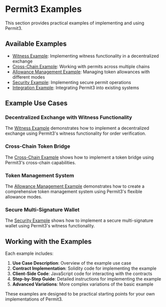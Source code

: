 # Permit3 Examples

This section provides practical examples of implementing and using Permit3.

## Available Examples

- [Witness Example](./witness-example.md): Implementing witness functionality in a decentralized exchange
- [Cross-Chain Example](./cross-chain-example.md): Working with permits across multiple chains
- [Allowance Management Example](./allowance-management-example.md): Managing token allowances with different modes
- [Security Example](./security-example.md): Implementing secure permit operations
- [Integration Example](./integration-example.md): Integrating Permit3 into existing systems

## Example Use Cases

### Decentralized Exchange with Witness Functionality

The [Witness Example](./witness-example.md) demonstrates how to implement a decentralized exchange using Permit3's witness functionality for order verification.

### Cross-Chain Token Bridge

The [Cross-Chain Example](./cross-chain-example.md) shows how to implement a token bridge using Permit3's cross-chain capabilities.

### Token Management System

The [Allowance Management Example](./allowance-management-example.md) demonstrates how to create a comprehensive token management system using Permit3's flexible allowance modes.

### Secure Multi-Signature Wallet

The [Security Example](./security-example.md) shows how to implement a secure multi-signature wallet using Permit3's witness functionality.

## Working with the Examples

Each example includes:

1. **Use Case Description**: Overview of the example use case
2. **Contract Implementation**: Solidity code for implementing the example
3. **Client-Side Code**: JavaScript code for interacting with the contracts
4. **Step-by-Step Guide**: Detailed instructions for implementing the example
5. **Advanced Variations**: More complex variations of the basic example

These examples are designed to be practical starting points for your own implementations of Permit3.